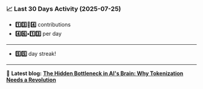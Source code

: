 <!--START_STATS-->
### 📈 Last 30 Days Activity (2025-07-25)  
- **1️⃣3️⃣🎱4️⃣** contributions  
- **4️⃣6️⃣•1️⃣3️⃣** per day
---
- **5️⃣5️⃣** day streak!
---
📝 **Latest blog:** [**The Hidden Bottleneck in AI's Brain: Why Tokenization Needs a Revolution**](https://andriak.com/blog/tokenization-revolution)
<!--END_STATS-->
